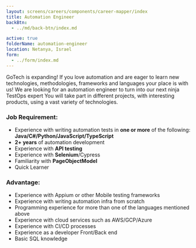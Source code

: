 ```yaml
---
layout: screens/careers/components/career-mapper/index
title: Automation Engineer
backBtn:
  - ../md/back-btn/index.md

active: true
folderName: automation-engineer
location: Netanya, Israel
form:
  - ../form/index.md
---
```


GoTech is expanding!
If you love automation and are eager to learn new technologies, methodologies, frameworks and languages your place is with us!
We are looking for an automation engineer to turn into our next ninja TestOps expert
You will take part in different projects, with interesting products, using a vast variety of technologies.

### Job Requirement:

- Experience with writing automation tests in **one or more** of the following: **Java/C#/Python/JavaScript/TypeScript**
- **2+ years** of automation development
- Experience with **API testing**
- Experience with **Selenium**/Cypress
- Familiarity with **PageObjectModel**
- Quick Learner

### Advantage:

- Experience with Appium or other Mobile testing frameworks
- Experience with writing automation infra from scratch
- Programming experience for more than one of the languages mentioned above
- Experience with cloud services such as AWS/GCP/Azure
- Experience with CI/CD processes
- Experience as a developer Front/Back end
- Basic SQL knowledge
